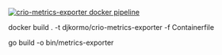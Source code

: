 [![crio-metrics-exporter docker pipeline](https://github.com/djkormo/cri-o/actions/workflows/docker-build.yaml/badge.svg)](https://github.com/djkormo/cri-o/actions/workflows/docker-build.yaml)



docker build . -t djkormo/crio-metrics-exporter -f Containerfile


go build -o bin/metrics-exporter